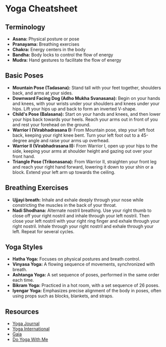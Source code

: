 # Yoga Cheatsheet

## Terminology

- **Asana:** Physical posture or pose
- **Pranayama:** Breathing exercises
- **Chakra:** Energy centers in the body
- **Bandha:** Body locks to control the flow of energy
- **Mudra:** Hand gestures to facilitate the flow of energy

## Basic Poses

- **Mountain Pose (Tadasana):** Stand tall with your feet together, shoulders back, and arms at your sides.
- **Downward Facing Dog (Adho Mukha Svanasana):** Begin on your hands and knees, with your wrists under your shoulders and knees under your hips. Lift your hips up and back to form an inverted V-shape.
- **Child's Pose (Balasana):** Start on your hands and knees, and then lower your hips back towards your heels. Reach your arms out in front of you and rest your forehead on the ground.
- **Warrior I (Virabhadrasana I):** From Mountain pose, step your left foot back, keeping your right knee bent. Turn your left foot out to a 45-degree angle and raise your arms up overhead.
- **Warrior II (Virabhadrasana II):** From Warrior I, open up your hips to the side, keeping your arms at shoulder height and gazing out over your front hand.
- **Triangle Pose (Trikonasana):** From Warrior II, straighten your front leg and reach your right hand forward, lowering it down to your shin or a block. Extend your left arm up towards the ceiling.

## Breathing Exercises

- **Ujjayi breath:** Inhale and exhale deeply through your nose while constricting the muscles in the back of your throat.
- **Nadi Shodhana:** Alternate nostril breathing. Use your right thumb to close off your right nostril and inhale through your left nostril. Then close your left nostril with your right ring finger and exhale through your right nostril. Inhale through your right nostril and exhale through your left. Repeat for several cycles.

## Yoga Styles

- **Hatha Yoga:** Focuses on physical postures and breath control.
- **Vinyasa Yoga:** A flowing sequence of movements, synchronized with breath.
- **Ashtanga Yoga:** A set sequence of poses, performed in the same order each time.
- **Bikram Yoga:** Practiced in a hot room, with a set sequence of 26 poses.
- **Iyengar Yoga:** Emphasizes precise alignment of the body in poses, often using props such as blocks, blankets, and straps.

## Resources

- [Yoga Journal](https://www.yogajournal.com/)
- [Yoga International](https://yogainternational.com/)
- [Gaia](https://www.gaia.com/)
- [Do Yoga With Me](https://www.doyogawithme.com/)
